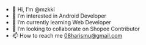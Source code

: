 - 👋 Hi, I’m @mzkki
- 👀 I’m interested in Android Developer
- 🌱 I’m currently learning Web Developer
- 💞️ I’m looking to collaborate on Shopee Contributor
- 📫 How to reach me 08harismu@gmail.com

<!---
mzkki/mzkki is a ✨ special ✨ repository because its `README.md` (this file) appears on your GitHub profile.
You can click the Preview link to take a look at your changes.
--->
